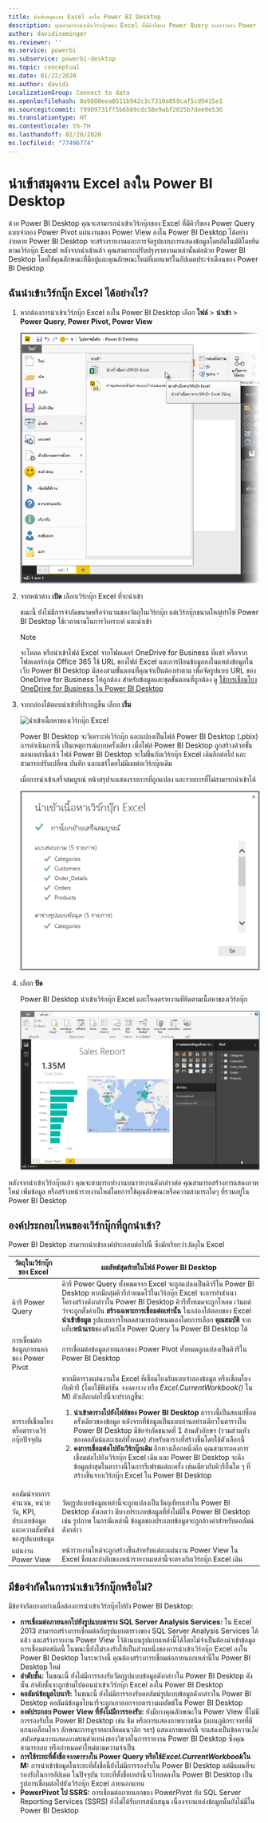 ```yaml
---
title: นำเข้าสมุดงาน Excel ลงใน Power BI Desktop
description: คุณสามารถนำเข้าเวิร์กบุ๊กของ Excel ที่มีคิวรีของ Power Query แบบจำลอง Power Pivot แผ่นงานของ Power View ลงใน Power BI Desktop
author: davidiseminger
ms.reviewer: ''
ms.service: powerbi
ms.subservice: powerbi-desktop
ms.topic: conceptual
ms.date: 01/22/2020
ms.author: davidi
LocalizationGroup: Connect to data
ms.openlocfilehash: 0a9880eea0511b942c3c7310a059caf5cd9415e1
ms.sourcegitcommit: f9909731ff5b6b69cdc58e9abf2025b7dee0e536
ms.translationtype: HT
ms.contentlocale: th-TH
ms.lasthandoff: 02/20/2020
ms.locfileid: "77496774"
---
```

# <a name="import-excel-workbooks-into-power-bi-desktop"></a>นำเข้าสมุดงาน Excel ลงใน Power BI Desktop
ด้วย Power BI Desktop คุณจะสามารถนำเข้าเวิร์กบุ๊กของ Excel ที่มีคิวรีของ Power Query แบบจำลอง Power Pivot แผ่นงานของ Power View ลงใน Power BI Desktop ได้อย่างง่ายดาย Power BI Desktop จะสร้างรายงานและการจัดรูปแบบการแสดงข้อมูลโดยอัตโนมัติโดยยึดตามเวิร์กบุ๊ก Excel หลังจากนำเข้าแล้ว คุณสามารถปรับปรุงรายงานเหล่านั้นต่อด้วย Power BI Desktop โดยใช้คุณลักษณะที่มีอยู่และคุณลักษณะใหม่ที่เผยแพร่ในอัปเดตประจำเดือนของ Power BI Desktop

## <a name="how-do-i-import-an-excel-workbook"></a>ฉันนำเข้าเวิร์กบุ๊ก Excel ได้อย่างไร?
1. หากต้องการนำเข้าเวิร์กบุ๊ก Excel ลงใน Power BI Desktop เลือก **ไฟล์** > **นำเข้า** > **Power Query, Power Pivot, Power View**

   ![นำเข้าเวิร์กบุ๊กของ Excel](media/desktop-import-excel-workbooks/importexceltopbi_1.png)


2. จากหน้าต่าง **เปิด** เลือกเวิร์กบุ๊ก Excel ที่จะนำเข้า 

   ขณะนี้ ยังไม่มีการจำกัดขนาดหรือจำนวนของวัตถุในเวิร์กบุ๊ก แต่เวิร์กบุ๊กขนาดใหญ่ทำให้ Power BI Desktop ใช้เวลานานในการวิเคราะห์ และนำเข้า

   > [!NOTE]
   > จะโหลด หรือนำเข้าไฟล์ Excel จากโฟลเดอร์ OneDrive for Business ที่แชร์ หรือจากโฟลเดอร์กลุ่ม Office 365 ใช้ URL ของไฟล์ Excel และการป้อนข้อมูลลงในแหล่งข้อมูลในเว็บ Power BI Desktop มีสองสามขั้นตอนที่คุณจำเป็นต้องทำตาม เพื่อจัดรูปแบบ URL ของ OneDrive for Business ให้ถูกต้อง สำหรับข้อมูลและชุดขั้นตอนที่ถูกต้อง ดู [ใช้การเชื่อมโยง OneDrive for Business ใน Power BI Desktop](desktop-use-onedrive-business-links.md)
   > 
   > 

3. จากกล่องโต้ตอบนำเข้าที่ปรากฏขึ้น เลือก **เริ่ม**

   ![นำเข้าเนื้อหาของเวิร์กบุ๊ก Excel](media/desktop-import-excel-workbooks/import-excel-power-bi-5.png)


   Power BI Desktop จะวิเคราะห์เวิร์กบุ๊ก และแปลงเป็นไฟล์ Power BI Desktop (.pbix) การดำเนินการนี้ เป็นเหตุการณ์แบบครั้งเดียว เมื่อไฟล์ Power BI Desktop ถูกสร้างด้วยขั้นตอนเหล่านี้แล้ว ไฟล์ Power BI Desktop จะไม่ขึ้นกับเวิร์กบุ๊ก Excel เดิมอีกต่อไป และสามารถปรับเปลี่ยน บันทึก และแชร์โดยไม่มีผลต่อเวิร์กบุ๊กเดิม

   เมื่อการนำเข้าเสร็จสมบูรณ์ หน้าสรุปจะแสดงรายการที่ถูกแปลง และรายการที่ไม่สามารถนำเข้าได้

   ![หน้าสรุปการนำเข้า](media/desktop-import-excel-workbooks/importexceltopbi_3.png)

4. เลือก **ปิด** 

   Power BI Desktop นำเข้าเวิร์กบุ๊ก Excel และโหลดรายงานที่ยึดตามเนื้อหาของเวิร์กบุ๊ก

   ![รายงานการนำเข้าที่โหลด](media/desktop-import-excel-workbooks/importexceltopbi_4.png)

หลังจากนำเข้าเวิร์กบุ๊กแล้ว คุณจะสามารถทำงานบนรายงานดังกล่าวต่อ คุณสามารถสร้างการแสดงภาพใหม่ เพิ่มข้อมูล หรือสร้างหน้ารายงานใหม่โดยการใช้คุณลักษณะหรือความสามารถใดๆ ที่รวมอยู่ใน Power BI Desktop

## <a name="which-workbook-elements-are-imported"></a>องค์ประกอบไหนของเวิร์กบุ๊กที่ถูกนำเข้า?
Power BI Desktop สามารถนำเข้าองค์ประกอบต่อไปนี้ ซึ่งมักเรียกว่า*วัตถุ*ใน Excel

| วัตถุในเวิร์กบุ๊กของ Excel | ผลลัพธ์สุดท้ายในไฟล์ Power BI Desktop |
| --- | --- |
| คิวรี Power Query |คิวรี Power Query ทั้งหมดจาก Excel จะถูกแปลงเป็นคิวรีใน Power BI Desktop หากมีกลุ่มคิวรีกำหนดไว้ในเวิร์กบุ๊ก Excel จะการทำสำเนาโครงสร้างดังกล่าวใน Power BI Desktop คิวรีทั้งหมดจะถูกโหลด เว้นแต่ว่าจะถูกตั้งค่าเป็น **สร้างเฉพาะการเชื่อมต่อเท่านั้น** ในกล่องโต้ตอบของ Excel **นำเข้าข้อมูล** รูปแบบการโหลดสามารถกำหนดเองโดยการเลือก **คุณสมบัติ** จากแท็บ**หน้าแรก**ของตัวแก้ไข Power Query ใน Power BI Desktop ได้ |
| การเชื่อมต่อข้อมูลภายนอกของ Power Pivot |การเชื่อมต่อข้อมูลภายนอกของ Power Pivot ทั้งหมดถูกแปลงเป็นคิวรีใน Power BI Desktop |
| ตารางที่เชื่อมโยงหรือตารางเวิร์กบุ๊กปัจจุบัน |หากมีตารางแผ่นงานใน Excel ที่เชื่อมโยงกับแบบจำลองข้อมูล หรือเชื่อมโยงกับคิวรี (โดยใช้ฟังก์ชัน *จากตาราง* หรือ *Excel.CurrentWorkbook()* ใน M) ตัวเลือกต่อไปนี้จะปรากฏขึ้น: <ol><li><b>นำเข้าตารางไปยังไฟล์ของ Power BI Desktop</b> ตารางนี้เป็นสแนปช็อตครั้งเดียวของข้อมูล หลังจากที่ข้อมูลเป็นแบบอ่านอย่างเดียวในตารางใน Power BI Desktop มีข้อจำกัดขนาดที่ 1 ล้านตัวอักษร (รวมส่วนหัวของคอลัมน์และเซลล์ทั้งหมด) สำหรับตารางที่สร้างขึ้นโดยใช้ตัวเลือกนี้</li><li><b>คงการเชื่อมต่อไปยังเวิร์กบุ๊กเดิม</b> อีกทางเลือกหนึ่งคือ คุณสามารถคงการเชื่อมต่อไปยังเวิร์กบุ๊ก Excel เดิม และ Power BI Desktop จะดึงข้อมูลล่าสุดในตารางนี้ในการรีเฟรชแต่ละครั้ง เช่นเดียวกับคิวรีอื่นใด ๆ ที่สร้างขึ้นจากเวิร์กบุ๊ก Excel ใน Power BI Desktop</li></ul> |
| คอลัมน์จากการคำนวณ, หน่วยวัด, KPI, ประเภทข้อมูล และความสัมพันธ์ของรูปแบบข้อมูล |วัตถุรูปแบบข้อมูลเหล่านี้จะถูกแปลงเป็นวัตถุเทียบเท่าใน Power BI Desktop สังเกตว่า มีบางประเภทข้อมูลที่ยังไม่มีใน Power BI Desktop เช่น รูปภาพ ในกรณีเหล่านี้ ข้อมูลของประเภทข้อมูลจะถูกล้างค่าสำหรับคอลัมน์ดังกล่าว |
| แผ่นงาน Power View |หน้ารายงานใหม่จะถูกสร้างขึ้นสำหรับแต่ละแผ่นงาน Power View ใน Excel ชื่อและลำดับของหน้ารายงานเหล่านี้จะตรงกับเวิร์กบุ๊ก Excel เดิม |

## <a name="are-there-any-limitations-to-importing-a-workbook"></a>มีข้อจำกัดในการนำเข้าเวิร์กบุ๊กหรือไม่?
มีข้อจำกัดบางอย่างเมื่อต้องการนำเข้าเวิร์กบุ๊กไปยัง Power BI Desktop:

* **การเชื่อมต่อภายนอกไปยังรูปแบบตาราง SQL Server Analysis Services:** ใน Excel 2013 สามารถสร้างการเชื่อมต่อกับรูปแบบตารางของ SQL Server Analysis Services ได้แล้ว และสร้างรายงาน Power View ไว้ด้านบนรูปแบบเหล่านี้ได้โดยไม่จำเป็นต้องนำเข้าข้อมูล การเชื่อมต่อชนิดนี้ ในขณะนี้ยังไม่รองรับให้เป็นส่วนหนึ่งของการนำเข้าเวิร์กบุ๊ก Excel ลงใน Power BI Desktop ในระหว่างนี้ คุณต้องสร้างการเชื่อมต่อภายนอกเหล่านี้ใน Power BI Desktop ใหม่
* **ลำดับชั้น:** ในขณะนี้ ยังไม่มีการรองรับวัตถุรูปแบบข้อมูลดังกล่าวใน Power BI Desktop ดังนั้น ลำดับชั้นจะถูกข้ามไปตอนนำเข้าเวิร์กบุ๊ก Excel ลงใน Power BI Desktop
* **คอลัมน์ข้อมูลไบนารี:** ในขณะนี้ ยังไม่มีการรองรับคอลัมน์รูปแบบข้อมูลดังกล่าวใน Power BI Desktop คอลัมน์ข้อมูลไบนารีจะถูกเอาออกจากตารางผลลัพธ์ใน Power BI Desktop
* **องค์ประกอบ Power View ที่ยังไม่มีการรองรับ:** ยังมีบางคุณลักษณะใน Power View ที่ไม่มีการรองรับใน Power BI Desktop เช่น ธีม หรือการแสดงภาพบางชนิด (แผนภูมิกระจายที่มีแกนเคลื่อนไหว ลักษณะการดูรายละเอียดแนวลึก ฯลฯ) แสดงภาพเหล่านี้ จะแสดงเป็นข้อความ*ไม่สนับสนุนการแสดงภาพ*บนตำแหน่งของวิชวลในการรายงาน Power BI Desktop ซึ่งคุณสามารถลบ หรือกำหนดค่าใหม่ตามความจำเป็น
* **การใช้ระยะที่ตั้งชื่อ*****จากตาราง*****ใน Power Query หรือใช้*****Excel.CurrentWorkbook*****ใน M:** การนำเข้าข้อมูลในระยะที่ตั้งชื่อนี้ยังไม่มีการรองรับใน Power BI Desktop แต่มีแผนที่จะรองรับในการอัปเดต ในปัจจุบัน ระยะที่ตั้งชื่อเหล่านี้จะโหลดลงใน Power BI Desktop เป็นรูปการเชื่อมต่อไปยังเวิร์กบุ๊ก Excel ภายนอกแทน
* **PowerPivot ไป SSRS:** การเชื่อมต่อภายนอกของ PowerPivot กับ SQL Server Reporting Services (SSRS) ยังไม่ได้รับการสนับสนุน เนื่องจากแหล่งข้อมูลนั้นยังไม่มีใน Power BI Desktop


